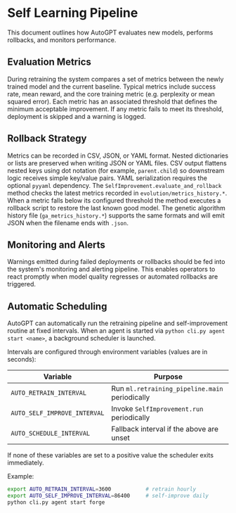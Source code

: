 # Self Learning Pipeline

This document outlines how AutoGPT evaluates new models, performs rollbacks,
and monitors performance.

## Evaluation Metrics

During retraining the system compares a set of metrics between the newly
trained model and the current baseline. Typical metrics include success rate,
mean reward, and the core training metric (e.g. perplexity or mean squared
error). Each metric has an associated threshold that defines the minimum
acceptable improvement. If any metric fails to meet its threshold, deployment
is skipped and a warning is logged.

## Rollback Strategy

Metrics can be recorded in CSV, JSON, or YAML format. Nested dictionaries or
lists are preserved when writing JSON or YAML files. CSV output flattens nested
keys using dot notation (for example, ``parent.child``) so downstream logic
receives simple key/value pairs. YAML serialization requires the optional
``pyyaml`` dependency. The `SelfImprovement.evaluate_and_rollback` method checks
the latest metrics recorded in `evolution/metrics_history.*`. When a metric
falls below its configured threshold the method executes a rollback script to
restore the last known good model. The genetic algorithm history file
(`ga_metrics_history.*`) supports the same formats and will emit JSON when the
filename ends with `.json`.

## Monitoring and Alerts

Warnings emitted during failed deployments or rollbacks should be fed into the
system's monitoring and alerting pipeline. This enables operators to react
promptly when model quality regresses or automated rollbacks are triggered.

## Automatic Scheduling

AutoGPT can automatically run the retraining pipeline and self-improvement
routine at fixed intervals. When an agent is started via
`python cli.py agent start <name>`, a background scheduler is launched.

Intervals are configured through environment variables (values are in seconds):

| Variable | Purpose |
| --- | --- |
| `AUTO_RETRAIN_INTERVAL` | Run `ml.retraining_pipeline.main` periodically |
| `AUTO_SELF_IMPROVE_INTERVAL` | Invoke `SelfImprovement.run` periodically |
| `AUTO_SCHEDULE_INTERVAL` | Fallback interval if the above are unset |

If none of these variables are set to a positive value the scheduler exits
immediately.

Example:

```bash
export AUTO_RETRAIN_INTERVAL=3600           # retrain hourly
export AUTO_SELF_IMPROVE_INTERVAL=86400     # self-improve daily
python cli.py agent start forge
```

